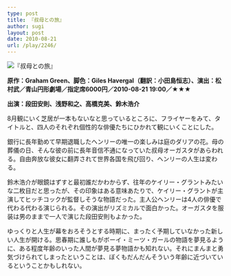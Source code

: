 ```yaml
---
type: post
title: 『叔母との旅』
author: sugi
layout: post
date: 2010-08-21
url: /play/2246/
---
```

<img src="/images/play/20100821.jpg" alt="『叔母との旅』" class="alignleft" />

**原作：Graham Green、脚色：Giles Havergal（翻訳：小田島恒志）、演出：松村武／青山円形劇場／指定席6000円／2010-08-21 19:00／★★★**

**出演：段田安則、浅野和之、高橋克美、鈴木浩介**

8月観にいく芝居が一本もないなと思っているところに、フライヤーをみて、タイトルと、四人のそれぞれ個性的な俳優たちにひかれて観にいくことにした。

銀行に長年勤めて早期退職したヘンリーの唯一の楽しみは庭のダリアの花。母の葬儀の日、そんな彼の前に長年音信不通になっていた叔母オーガスタがあらわれる。自由奔放な彼女に翻弄されて世界各国を飛び回り、ヘンリーの人生は変わる。

鈴木浩介が眼鏡はずすと最初誰だかわからず、往年のケイリー・グラントみたいな二枚目だと思ったが、その印象はある意味あたりで、ケイリー・グラントが主演してヒッチコックが監督しそうな物語だった。主人公ヘンリーは4人の俳優で代わる代わる演じられる。その演出がリズミカルで面白かった。オーガスタを服装は男のままで一人で演じた段田安則もよかった。

ゆっくりと人生が幕をおろそうとする時期に、まったく予期していなかった新しい人生が開ける。思春期に誰しもがボーイ・ミーツ・ガールの物語を夢見るように、ある程度年齢のいった人間が夢見る夢物語かも知れない。それにまんまと勇気づけられてしまったということは、ぼくもだんだんそういう年齢に近づいているということかもしれない。
